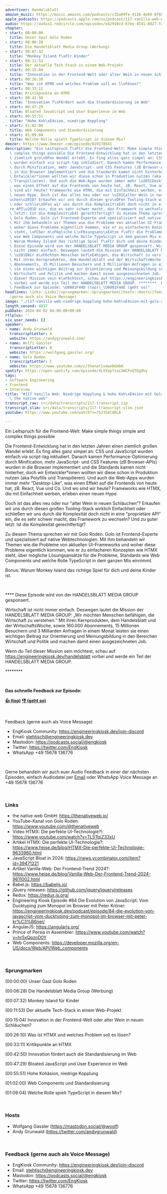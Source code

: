```yaml
---
advertiser: Handelsblatt
amazon_music: https://music.amazon.com/podcasts/c35a09fe-4116-4e04-8f68-77d61b112e46/episodes/9e9d2635-a97e-4518-b56c-18971e31e1b8/engineering-kiosk-117-vanilla-web-niedrige-kopplung-hohe-koh%C3%A4sion-mit-golo-roden-von-the-native-web
apple_podcasts: https://podcasts.apple.com/us/podcast/117-vanilla-web-niedrige-kopplung-hohe-koh%C3%A4sion-mit/id1603082924?i=1000651142427&uo=4
audio: https://audio1.redcircle.com/episodes/e42910cd-67ee-4541-8d27-fafafaa4ced7/stream.mp3
chapter:
- start: 00:00:00
  title: Unser Gast Golo Roden
- start: 00:06:28
  title: Die Handelsblatt Media Group (Werbung)
- start: 00:07:32
  title: "Monkey Island f\xFCr Kinder"
- start: 00:11:53
  title: Der aktuelle Tech-Stack in einem Web-Projekt
- start: 00:15:04
  title: "Innovation in der Frontend-Welt oder alter Wein in neuen Schl\xE4uchen?"
- start: 00:26:10
  title: "Was ist HTMX und welches Problem soll es l\xF6sen?"
- start: 00:33:11
  title: Kritikpunkte an HTMX
- start: 00:42:50
  title: "Innovation f\xF6rdert auch die Standardisierung im Web"
- start: 00:47:29
  title: Bloated JavaScript und User Experience im Web
- start: 00:55:51
  title: "Hohe Koh\xE4sion, niedrige Kopplung"
- start: 01:02:00
  title: Web Components und Standardisierung
- start: 01:09:04
  title: Welche Rolle spielt TypeScript in diesem Mix?
deezer: https://www.deezer.com/episode/619170541
description: "Ein Leitspruch f\xFCr die Frontend-Welt: Make simple things simple and\
  \ complex things possible Die Frontend-Entwicklung hat in den letzten Jahren einen\
  \ ziemlich gro\xDFen Wandel erlebt. Es fing alles ganz simpel an: CSS und JavaScript\
  \ wurden einfach via script-tag inkludiert. Danach kamen Performance-Optimierung\
  \ durch Minification, mehr JavaScript- und CSS Features (zB Browser-APIs) wurden\
  \ in die Browser implementiert und die Standards kamen nicht hinterher, doch wir\
  \ Entwickler*innen wollten wir diese schon in Produktion nutzen (aka Polyfills und\
  \ Transpilieren). Und auch die Web-Apps wurden immer mehr \u201CDesktop-Like\u201D\
  , was einen Effekt auf die Frontends von heute hat, zB. React, Vue und Co. Und wo\
  \ sind wir heute? Frameworks wie HTMX, die mit Einfachheit werben, erleben einen\
  \ neuen Hype. Doch ist das alles neu oder nur \u201Calter Wein in neuen Schl\xE4\
  uchen\u201D? Erkaufen wir uns durch diesen gro\xDFen Tooling-Stack wirklich Einfachheit\
  \ oder schlie\xDFen wir uns durch die Komplexit\xE4t doch nicht in eine \"propriet\xE4\
  re API\u201D ein, die es sehr schwer macht, das Framework zu wechseln? Und zu guter\
  \ letzt: Ist die Komplexit\xE4t gerechtfertigt? Zu diesem Thema sprechen wir mit\
  \ Golo Roden. Golo ist Frontend-Experte und spezialisiert auf native Webtechnologien.\
  \ Mit ihm behandeln wir Themen wie die Probleme von aktuellen UI-Frameworks und\
  \ woher diese Probleme eigentlich kommen, wie er zu einfacheren Konzepten wie HTMX\
  \ steht, \xFCber m\xF6gliche L\xF6sungsans\xE4tze f\xFCr die Probleme, Standards\
  \ wie Web Components und welche Rolle TypeScript in dem ganzen Mix einnimmt. Bonus:\
  \ Warum Monkey Island das richtige Spiel f\xFCr dich und deine Kinder ist.  ****\
  \ Diese Episode wird von der HANDELSBLATT MEDIA GROUP gesponsert. Wirtschaft ist\
  \ nicht immer einfach. Deswegen lautet die Mission der HANDELSBLATT MEDIA GROUP:\
  \ \u201EWir m\xF6chten Menschen bef\xE4higen, die Wirtschaft zu verstehen.\u201C\
  \ Mit ihren Kernprodukten, dem Handelsblatt und der WirtschaftsWoche, sowie 160.000\
  \ Abonnements, 15 Millionen Besuchern und 3 Milliarden Anfragen in einem Monat leisten\
  \ sie einen wichtigen Beitrag zur Orientierung und Meinungsbildung in den Bereichen\
  \ Wirtschaft und Politik und machen damit einen ausgezeichneten Job. Wenn du Teil\
  \ dieser Mission sein m\xF6chtest, schau auf https://engineeringkiosk.dev/handelsblatt\
  \ vorbei und werde ein Teil der HANDELSBLATT MEDIA GROUP. ********  Das schnelle\
  \ Feedback zur Episode: \U0001F44D (top)\_\U0001F44E (geht so)"
headlines: links::Links||sprungmarken::Sprungmarken||hosts::Hosts||feedback-gerne-auch-als-voice-message::Feedback
  (gerne auch als Voice Message)
image: "./117-vanilla-web-niedrige-kopplung-hohe-koh\xE4sion-mit-golo-roden-von-the-native-web.jpg"
length_second: 4837
pubDate: 2024-04-02 04:00:00+00:00
rtlplus: ''
six_user_needs: []
speaker:
- name: Andy Grunwald
  transcriptLetter: A
  website: https://andygrunwald.com/
- name: Wolfi Gassler
  transcriptLetter: B
  website: https://wolfgang.gassler.org/
- name: Golo Roden
  transcriptLetter: C
  website: https://www.youtube.com/c/thenativewebGmbH
spotify: https://open.spotify.com/episode/4LVXap7zai5WCPvQTDgOhy
tags:
- Software Engineering
- Frontend
- Interview
title: "#117 Vanilla Web: Niedrige Kopplung & hohe Koh\xE4sion mit Golo Roden von\
  \ the native web"
transcript_raw: src/data/transcripts/117-transcript.zip
transcript_slim: src/data/transcripts/117-transcript-slim.json
youtube: https://www.youtube.com/watch?v=75J3S4lURLA

---
```

<p>Ein Leitspruch für die Frontend-Welt: Make simple things simple and complex things possible</p><p>Die Frontend-Entwicklung hat in den letzten Jahren einen ziemlich großen Wandel erlebt. Es fing alles ganz simpel an: CSS und JavaScript wurden einfach via script-tag inkludiert. Danach kamen Performance-Optimierung durch Minification, mehr JavaScript- und CSS Features (zB Browser-APIs) wurden in die Browser implementiert und die Standards kamen nicht hinterher, doch wir Entwickler*innen wollten wir diese schon in Produktion nutzen (aka Polyfills und Transpilieren). Und auch die Web-Apps wurden immer mehr “Desktop-Like”, was einen Effekt auf die Frontends von heute hat, zB. React, Vue und Co. Und wo sind wir heute? Frameworks wie HTMX, die mit Einfachheit werben, erleben einen neuen Hype.</p><p>Doch ist das alles neu oder nur “alter Wein in neuen Schläuchen”? Erkaufen wir uns durch diesen großen Tooling-Stack wirklich Einfachheit oder schließen wir uns durch die Komplexität doch nicht in eine &#34;proprietäre API” ein, die es sehr schwer macht, das Framework zu wechseln? Und zu guter letzt: Ist die Komplexität gerechtfertigt?</p><p>Zu diesem Thema sprechen wir mit Golo Roden. Golo ist Frontend-Experte und spezialisiert auf native Webtechnologien. Mit ihm behandeln wir Themen wie die Probleme von aktuellen UI-Frameworks und woher diese Probleme eigentlich kommen, wie er zu einfacheren Konzepten wie HTMX steht, über mögliche Lösungsansätze für die Probleme, Standards wie Web Components und welche Rolle TypeScript in dem ganzen Mix einnimmt.</p><p>Bonus: Warum Monkey Island das richtige Spiel für dich und deine Kinder ist.</p><p><br></p><p>**** Diese Episode wird von der HANDELSBLATT MEDIA GROUP gesponsert.</p><p>Wirtschaft ist nicht immer einfach. Deswegen lautet die Mission der HANDELSBLATT MEDIA GROUP: „Wir möchten Menschen befähigen, die Wirtschaft zu verstehen.“ Mit ihren Kernprodukten, dem Handelsblatt und der WirtschaftsWoche, sowie 160.000 Abonnements, 15 Millionen Besuchern und 3 Milliarden Anfragen in einem Monat leisten sie einen wichtigen Beitrag zur Orientierung und Meinungsbildung in den Bereichen Wirtschaft und Politik und machen damit einen ausgezeichneten Job.</p><p>Wenn du Teil dieser Mission sein möchtest, schau auf <a href="https://engineeringkiosk.dev/handelsblatt">https://engineeringkiosk.dev/handelsblatt</a> vorbei und werde ein Teil der HANDELSBLATT MEDIA GROUP.</p><p>********</p><p><br></p><p><strong>Das schnelle Feedback zur Episode:</strong></p><p><a href="https://api.openpodcast.dev/feedback/117/upvote" rel="nofollow"><strong>👍 (top)</strong></a><strong> </strong><a href="https://api.openpodcast.dev/feedback/117/downvote" rel="nofollow"><strong>👎 (geht so)</strong></a></p><p><br></p><p>Feedback (gerne auch als Voice Message)</p><ul><li>EngKiosk Community: <a href="https://engineeringkiosk.dev/join-discord">https://engineeringkiosk.dev/join-discord</a> </li><li>Email: <a href="mailto:stehtisch@engineeringkiosk.dev" rel="nofollow">stehtisch@engineeringkiosk.dev</a></li><li>Mastodon: <a href="https://podcasts.social/@engkiosk" rel="nofollow">https://podcasts.social/@engkiosk</a></li><li>Twitter: <a href="https://twitter.com/EngKiosk" rel="nofollow">https://twitter.com/EngKiosk</a></li><li>WhatsApp +49 15678 136776</li></ul><p><br></p><p>Gerne behandeln wir auch euer Audio Feedback in einer der nächsten Episoden, einfach Audiodatei per <a href="https://engineeringkiosk.dev/kontakt/">Email</a> oder WhatsApp Voice Message an +49 15678 136776</p><p><br></p><h3 id="links">Links</h3><ul><li>the native web GmbH: <a href="https://thenativeweb.io/" rel="nofollow">https://thenativeweb.io/</a></li><li>YouTube-Kanal von Golo Roden: <a href="https://www.youtube.com/@thenativeweb" rel="nofollow">https://www.youtube.com/@thenativeweb</a></li><li>Video HTMX: Die perfekte UI-Technologie?!: <a href="https://www.youtube.com/watch?v=TL5TtpZ33xU" rel="nofollow">https://www.youtube.com/watch?v=TL5TtpZ33xU</a></li><li>Artikel HTMX: Die perfekte UI-Technologie?: <a href="https://www.heise.de/blog/HTMX-Die-perfekte-UI-Technologie-9633960.html" rel="nofollow">https://www.heise.de/blog/HTMX-Die-perfekte-UI-Technologie-9633960.html</a></li><li>JavaScript Bloat in 2024: <a href="https://news.ycombinator.com/item?id=39471221" rel="nofollow">https://news.ycombinator.com/item?id=39471221</a></li><li>Artikel Vanilla-Web: Der Frontend-Trend 2024?: <a href="https://www.heise.de/blog/Vanilla-Web-Der-Frontend-Trend-2024-9611002.html" rel="nofollow">https://www.heise.de/blog/Vanilla-Web-Der-Frontend-Trend-2024-9611002.html</a></li><li>Babel.js: <a href="https://babeljs.io/" rel="nofollow">https://babeljs.io/</a></li><li>jQuery releases: <a href="https://github.com/jquery/jquery/releases" rel="nofollow">https://github.com/jquery/jquery/releases</a></li><li>Redux: <a href="https://redux.js.org/" rel="nofollow">https://redux.js.org/</a></li><li>Engineering Kiosk Episode #84 Die Evolution von JavaScript: Vom Ducktyping zum Monopol im Browser mit Peter Kröner: <a href="https://engineeringkiosk.dev/podcast/episode/84-die-evolution-von-javascript-vom-ducktyping-zum-monopol-im-browser-mit-peter-kr%C3%B6ner/">https://engineeringkiosk.dev/podcast/episode/84-die-evolution-von-javascript-vom-ducktyping-zum-monopol-im-browser-mit-peter-kr%C3%B6ner/</a></li><li>AngularJS: <a href="https://angularjs.org/" rel="nofollow">https://angularjs.org/</a></li><li>Prince of Persia in Assembler: <a href="https://www.youtube.com/watch?v=hr5xQpznD0Y" rel="nofollow">https://www.youtube.com/watch?v=hr5xQpznD0Y</a></li><li>Web Components: <a href="https://developer.mozilla.org/en-US/docs/Web/API/Web_components" rel="nofollow">https://developer.mozilla.org/en-US/docs/Web/API/Web_components</a></li></ul><p><br></p><h3 id="sprungmarken">Sprungmarken</h3><p>(00:00:00) Unser Gast Golo Roden</p><p>(00:06:28) Die Handelsblatt Media Group (Werbung)</p><p>(00:07:32) Monkey Island für Kinder</p><p>(00:11:53) Der aktuelle Tech-Stack in einem Web-Projekt</p><p>(00:15:04) Innovation in der Frontend-Welt oder alter Wein in neuen Schläuchen?</p><p>(00:26:10) Was ist HTMX und welches Problem soll es lösen?</p><p>(00:33:11) Kritikpunkte an HTMX</p><p>(00:42:50) Innovation fördert auch die Standardisierung im Web</p><p>(00:47:29) Bloated JavaScript und User Experience im Web</p><p>(00:55:51) Hohe Kohäsion, niedrige Kopplung</p><p>(01:02:00) Web Components und Standardisierung</p><p>(01:09:04) Welche Rolle spielt TypeScript in diesem Mix?</p><p><br></p><h3 id="hosts">Hosts</h3><ul><li>Wolfgang Gassler (<a href="https://mastodon.social/@woolf" rel="nofollow">https://mastodon.social/@woolf</a>)</li><li>Andy Grunwald (<a href="https://twitter.com/andygrunwald" rel="nofollow">https://twitter.com/andygrunwald</a>)</li></ul><p><br></p><h3 id="feedback-gerne-auch-als-voice-message">Feedback (gerne auch als Voice Message)</h3><ul><li>EngKiosk Community: <a href="https://engineeringkiosk.dev/join-discord">https://engineeringkiosk.dev/join-discord</a> </li><li>Email: <a href="mailto:stehtisch@engineeringkiosk.dev" rel="nofollow">stehtisch@engineeringkiosk.dev</a></li><li>Mastodon: <a href="https://podcasts.social/@engkiosk" rel="nofollow">https://podcasts.social/@engkiosk</a></li><li>Twitter: <a href="https://twitter.com/EngKiosk" rel="nofollow">https://twitter.com/EngKiosk</a></li><li>WhatsApp +49 15678 136776</li></ul>